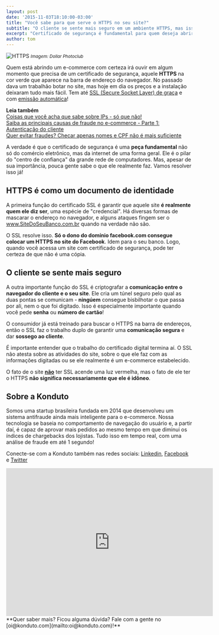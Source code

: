 ```yaml
---
layout: post		
date: '2015-11-03T18:10:00-03:00'		
title: "Você sabe para que serve o HTTPS no seu site?"		
subtitle: "O cliente se sente mais seguro em um ambiente HTTPS, mas isso não quer dizer, necessariamente, que ele esteja seguro"		
excerpt: "Certificado de segurança é fundamental para quem deseja abrir um e-commerce, mas você sabe para o que realmente serve o HTTPS?"	
author: tom		
---
```

![HTTPS](/images/151023-https-executivo.jpg)
<small>*Imagem: Dollar Photoclub*</small>

Quem está abrindo um e-commerce com certeza irá ouvir em algum momento que precisa de um certificado de segurança, aquele **HTTPS** na cor verde que aparece na barra de endereço do navegador. No passado dava um trabalhão botar no site, mas hoje em dia os preços e a instalação deixaram tudo mais fácil. Tem até [SSL (Secure Socket Layer) de graça](http://blog.cloudflare.com/introducing-universal-ssl/) e com [emissão automática](https://letsencrypt.org)!

**Leia também**  
[Coisas que você acha que sabe sobre IPs - só que não!](https://blog.konduto.com/pt/2015/04/coisas-que-voce-acha-que-sabe-sobre-ips-sqn?utm_source=konduto&utm_medium=blog&utm_campaign=conteudo)  
[Saiba as principais causas de fraude no e-commerce - Parte 1: Autenticação do cliente](https://blog.konduto.com/pt/2015/02/as-causas-da-fraude-parte-1?utm_source=konduto&utm_medium=blog&utm_campaign=conteudo)  
[Quer evitar fraudes? Checar apenas nomes e CPF não é mais suficiente](https://blog.konduto.com/pt/2014/10/porque-checar-apenas-nome-e-cpf-ja-nao-e-suficiente-na-analise-manual?utm_source=konduto&utm_medium=blog&utm_campaign=conteudo)

A verdade é que o certificado de segurança é uma **peça fundamental** não só do comércio eletrônico, mas da internet de uma forma geral. Ele é o pilar do "centro de confiança" da grande rede de computadores. Mas, apesar de sua importância, pouca gente sabe o que ele realmente faz. Vamos resolver isso já!

## HTTPS é como um documento de identidade

A primeira função do certificado SSL é garantir que aquele site **é realmente quem ele diz ser**, uma espécie de "credencial". Há diversas formas de mascarar o endereço no navegador, e alguns ataques fingem ser o www.SiteDoSeuBanco.com.br quando na verdade não são.

O SSL resolve isso. **Só o dono do domínio facebook.com consegue colocar um HTTPS no site do Facebook**. Idem para o seu banco. Logo, quando você acessa um site com certificado de segurança, pode ter certeza de que não é uma cópia.

## O cliente se sente mais seguro

A outra importante função do SSL é criptografar a **comunicação entre o navegador do cliente e o seu site**. Ele cria um túnel seguro pelo qual as duas pontas se comunicam - **ningúem** consegue bisbilhotar o que passa por ali, nem o que foi digitado. Isso é especialmente importante quando você pede **senha** ou **número de cartão**!

O consumidor já está treinado para buscar o HTTPS na barra de endereços, então o SSL faz o trabalho duplo de garantir uma **comunicação segura** e dar **sossego ao cliente**. 

É importante entender que o trabalho do certificado digital termina aí. O SSL não atesta sobre as atividades do site, sobre o que ele faz com as informações digitadas ou se ele realmente é um e-commerce estabelecido. 

O fato de o site **<u>não</u>** ter SSL acende uma luz vermelha, mas o fato de ele ter o HTTPS **não significa necessariamente que ele é idôneo**.

## Sobre a Konduto

Somos uma startup brasileira fundada em 2014 que desenvolveu um sistema antifraude ainda mais inteligente para o e-commerce. Nossa tecnologia se baseia no comportamento de navegação do usuário e, a partir daí, é capaz de aprovar mais pedidos ao mesmo tempo em que diminui os índices de chargebacks dos lojistas. Tudo isso em tempo real, com uma análise de fraude em até 1 segundo! 

Conecte-se com a Konduto também nas redes sociais: [Linkedin](https://www.linkedin.com/company/konduto), [Facebook](https://www.facebook.com/konduto) e [Twitter](https://twitter.com/Konduto_)

<iframe src="https://www.facebook.com/plugins/video.php?href=https%3A%2F%2Fwww.facebook.com%2Fkonduto%2Fvideos%2F613187352119217%2F&show_text=1&width=560" width="560" height="400" style="border:none;overflow:hidden" scrolling="no" frameborder="0" allowTransparency="true"></iframe>
**Quer saber mais? Ficou alguma dúvida? Fale com a gente no [oi@konduto.com](mailto:oi@konduto.com)!**	


